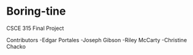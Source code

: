 # Boring-tine
CSCE 315 Final Project

Contributors
  -Edgar Portales
  -Joseph Gibson
  -Riley McCarty
  -Christine Chacko
 
